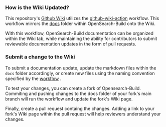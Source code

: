 ### How is the Wiki Updated?
This repository's [Github Wiki](https://github.com/opensearch-project/opensearch-build/wiki) utilizes the [github-wiki-action](https://github.com/Andrew-Chen-Wang/github-wiki-action) workflow. This workflow mirrors the [docs](https://github.com/opensearch-project/opensearch-build/tree/main/docs) folder within OpenSearch-Build onto the Wiki.

With this workflow, OpenSearch-Build documentation can be organized within the Wiki tab, while maintaining the ability for contributors to submit reviewable documentation updates in the form of pull requests.

### Submit a change to the Wiki
To submit a documentation update, update the markdown files within the `docs` folder accordingly, or create new files using the naming convention specified by the [workflow](https://github.com/Andrew-Chen-Wang/github-wiki-action) .

To test your changes, you can create a fork of Opensearch-Build. Commiting and pushing changes to the docs folder of your fork's main branch will run the workflow and update the fork's Wiki page.

Finally, create a pull request containg the changes. Adding a link to your fork's Wiki page within the pull request will help reviewers understand your changes.
